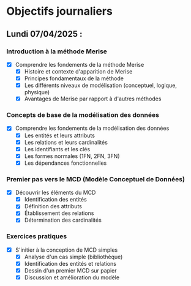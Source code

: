 # Objectifs journaliers

## Lundi 07/04/2025 :

### Introduction à la méthode Merise

- [x] Comprendre les fondements de la méthode Merise
  - [x] Histoire et contexte d'apparition de Merise
  - [x] Principes fondamentaux de la méthode
  - [x] Les différents niveaux de modélisation (conceptuel, logique, physique)
  - [x] Avantages de Merise par rapport à d'autres méthodes

### Concepts de base de la modélisation des données

- [x] Comprendre les fondements de la modélisation des données
  - [x] Les entités et leurs attributs
  - [x] Les relations et leurs cardinalités
  - [x] Les identifiants et les clés
  - [x] Les formes normales (1FN, 2FN, 3FN)
  - [x] Les dépendances fonctionnelles

### Premier pas vers le MCD (Modèle Conceptuel de Données)

- [x] Découvrir les éléments du MCD
  - [x] Identification des entités
  - [x] Définition des attributs
  - [x] Établissement des relations
  - [x] Détermination des cardinalités

### Exercices pratiques

- [x] S'initier à la conception de MCD simples
  - [x] Analyse d'un cas simple (bibliothèque)
  - [x] Identification des entités et relations
  - [x] Dessin d'un premier MCD sur papier
  - [x] Discussion et amélioration du modèle
